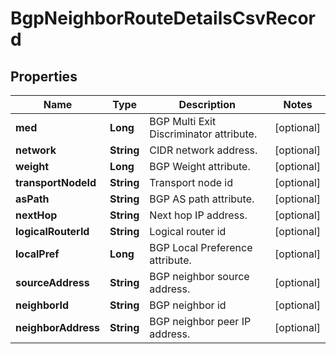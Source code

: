# BgpNeighborRouteDetailsCsvRecord

## Properties
Name | Type | Description | Notes
------------ | ------------- | ------------- | -------------
**med** | **Long** | BGP Multi Exit Discriminator attribute. |  [optional]
**network** | **String** | CIDR network address. |  [optional]
**weight** | **Long** | BGP Weight attribute. |  [optional]
**transportNodeId** | **String** | Transport node id |  [optional]
**asPath** | **String** | BGP AS path attribute. |  [optional]
**nextHop** | **String** | Next hop IP address. |  [optional]
**logicalRouterId** | **String** | Logical router id |  [optional]
**localPref** | **Long** | BGP Local Preference attribute. |  [optional]
**sourceAddress** | **String** | BGP neighbor source address. |  [optional]
**neighborId** | **String** | BGP neighbor id |  [optional]
**neighborAddress** | **String** | BGP neighbor peer IP address. |  [optional]
